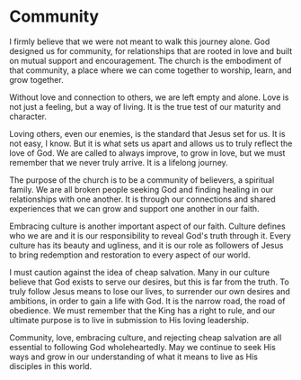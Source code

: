 # Community

I firmly believe that we were not meant to walk this journey alone. God designed us for community,
for relationships that are rooted in love and built on mutual support and encouragement. The church
is the embodiment of that community, a place where we can come together to worship, learn, and grow
together.

Without love and connection to others, we are
left empty and alone. Love is not just a feeling, but a way of living. It is the true test of our
maturity and character. 

Loving others, even our enemies, is the standard that Jesus set for us. It is not easy, I know. But
it is what sets us apart and allows us to truly reflect the love of God. We are called to always
improve, to grow in love, but we must remember that we never truly arrive. It is a lifelong
journey.

The purpose of the church is to be a community of believers, a spiritual family. We are all broken
people seeking God and finding healing in our relationships with one another. It is through our
connections and shared experiences that we can grow and support one another in our faith.

Embracing culture is another important aspect of our faith. Culture defines who we are and it is our
responsibility to reveal God's truth through it. Every culture has its beauty and ugliness, and it
is our role as followers of Jesus to bring redemption and restoration to every aspect of our
world.

I must caution against the idea of cheap salvation. Many in our culture believe that God exists to
serve our desires, but this is far from the truth. To truly follow Jesus means to lose our lives,
to surrender our own desires and ambitions, in order to gain a life with God. It is the narrow
road, the road of obedience. We must remember that the King has a right to rule, and our ultimate
purpose is to live in submission to His loving leadership. 

Community, love, embracing culture, and rejecting cheap salvation are all essential to following God
wholeheartedly. May we continue to seek His ways and grow in our understanding of what it means to
live as His disciples in this world.